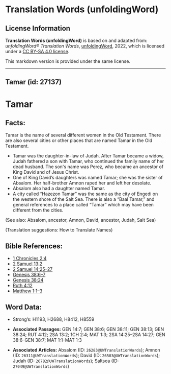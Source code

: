 # Translation Words (unfoldingWord)

## License Information

**Translation Words (unfoldingWord)** is based on and adapted from: _unfoldingWord® Translation Words_, [unfoldingWord](https://unfoldingword.org/utw), 2022, which is licensed under a [CC BY-SA 4.0 license](https://creativecommons.org/licenses/by-sa/4.0/legalcode.en).

This markdown version is provided under the same license.



--------------------------------

## Tamar (id: 27137)

Tamar
=====

Facts:
------

Tamar is the name of several different women in the Old Testament. There are also several cities or other places that are named Tamar in the Old Testament.

* Tamar was the daughter\-in\-law of Judah. After Tamar became a widow, Judah fathered a son with Tamar, who continued the family name of her dead husband. The son's name was Perez, who became an ancestor of King David and of Jesus Christ.
* One of King David’s daughters was named Tamar; she was the sister of Absalom. Her half\-brother Amnon raped her and left her desolate.
* Absalom also had a daughter named Tamar.
* A city called “Hazezon Tamar” was the same as the city of Engedi on the western shore of the Salt Sea. There is also a “Baal Tamar,” and general references to a place called “Tamar” which may have been different from the cities.

(See also: Absalom, ancestor, Amnon, David, ancestor, Judah, Salt Sea)

(Translation suggestions: How to Translate Names)

Bible References:
-----------------

* [1 Chronicles 2:4](https://ref.ly/1Chr2:4)
* [2 Samuel 13:2](https://ref.ly/2Sam13:2)
* [2 Samuel 14:25–27](https://ref.ly/2Sam14:25-2Sam14:27)
* [Genesis 38:6–7](https://ref.ly/Gen38:6-Gen38:7)
* [Genesis 38:24](https://ref.ly/Gen38:24)
* [Ruth 4:12](https://ref.ly/Ruth4:12)
* [Matthew 1:1–3](https://ref.ly/Matt1:1-Matt1:3)

Word Data:
----------

* Strong’s: H1193, H2688, H8412, H8559

* **Associated Passages:** GEN 14:7; GEN 38:6; GEN 38:11; GEN 38:13; GEN 38:24; RUT 4:12; 2SA 13:2; 1CH 2:4; MAT 1:3; 2SA 14:25–2SA 14:27; GEN 38:6–GEN 38:7; MAT 1:1–MAT 1:3
* **Associated Articles:** Absalom (ID: `26283@UWTranslationWords`); Amnon (ID: `26311@UWTranslationWords`); David (ID: `26503@UWTranslationWords`); Judah (ID: `26782@UWTranslationWords`); Saltsea (ID: `27049@UWTranslationWords`)

